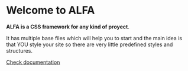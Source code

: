 # Welcome to ALFA
**ALFA is a CSS framework for any kind of proyect**.

It has multiple base files which will help you to start and the main idea is that YOU style your site so there are very little predefined styles and structures.

[Check documentation](https://github.com/FAAREIA/ALFA/wiki)
